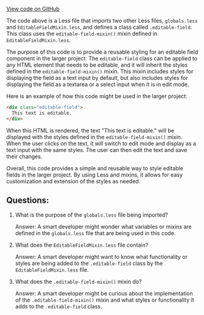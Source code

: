 [View code on GitHub](https://github.com/wandb/weave/weave-js/src/common/css/EditableField.less)

The code above is a Less file that imports two other Less files, `globals.less` and `EditableFieldMixin.less`, and defines a class called `.editable-field`. This class uses the `editable-field-mixin()` mixin defined in `EditableFieldMixin.less`.

The purpose of this code is to provide a reusable styling for an editable field component in the larger project. The `editable-field` class can be applied to any HTML element that needs to be editable, and it will inherit the styles defined in the `editable-field-mixin()` mixin. This mixin includes styles for displaying the field as a text input by default, but also includes styles for displaying the field as a textarea or a select input when it is in edit mode.

Here is an example of how this code might be used in the larger project:

```html
<div class="editable-field">
  This text is editable.
</div>
```

When this HTML is rendered, the text "This text is editable." will be displayed with the styles defined in the `editable-field-mixin()` mixin. When the user clicks on the text, it will switch to edit mode and display as a text input with the same styles. The user can then edit the text and save their changes.

Overall, this code provides a simple and reusable way to style editable fields in the larger project. By using Less and mixins, it allows for easy customization and extension of the styles as needed.
## Questions: 
 1. What is the purpose of the `globals.less` file being imported?
    
    Answer: A smart developer might wonder what variables or mixins are defined in the `globals.less` file that are being used in this code. 

2. What does the `EditableFieldMixin.less` file contain?
    
    Answer: A smart developer might want to know what functionality or styles are being added to the `.editable-field` class by the `EditableFieldMixin.less` file.

3. What does the `.editable-field-mixin()` mixin do?
    
    Answer: A smart developer might be curious about the implementation of the `.editable-field-mixin()` mixin and what styles or functionality it adds to the `.editable-field` class.